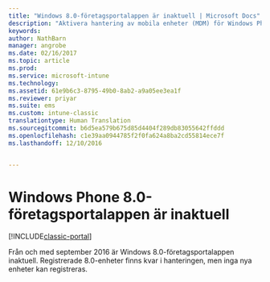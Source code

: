 ```yaml
---
title: "Windows 8.0-företagsportalappen är inaktuell | Microsoft Docs"
description: "Aktivera hantering av mobila enheter (MDM) för Windows Phone 8.0-enheter med Microsoft Intune."
keywords: 
author: NathBarn
manager: angrobe
ms.date: 02/16/2017
ms.topic: article
ms.prod: 
ms.service: microsoft-intune
ms.technology: 
ms.assetid: 61e9b6c3-8795-49b0-8ab2-a9a05ee3ea1f
ms.reviewer: priyar
ms.suite: ems
ms.custom: intune-classic
translationtype: Human Translation
ms.sourcegitcommit: b6d5ea579b675d85d4404f289db83055642ffddd
ms.openlocfilehash: c1e39aa0944785f2f0fa624a8ba2cd55814ece7f
ms.lasthandoff: 12/10/2016


---
```


#  <a name="windows-phone-80-company-portal-app-deprecated"></a>Windows Phone 8.0-företagsportalappen är inaktuell

[!INCLUDE[classic-portal](../includes/classic-portal.md)]

Från och med september 2016 är Windows 8.0-företagsportalappen inaktuell. Registrerade 8.0-enheter finns kvar i hanteringen, men inga nya enheter kan registreras.

